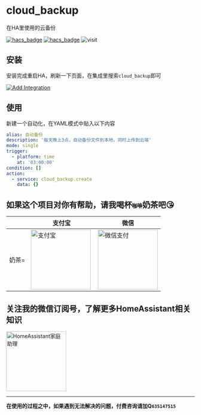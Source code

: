 # cloud_backup
在HA里使用的云备份

[![hacs_badge](https://img.shields.io/badge/Home-Assistant-%23049cdb)](https://www.home-assistant.io/)
[![hacs_badge](https://img.shields.io/badge/HACS-Custom-41BDF5.svg)](https://github.com/hacs/integration)
![visit](https://visitor-badge.laobi.icu/badge?page_id=shaonianzhentan.cloud_backup&left_text=visit)

## 安装

安装完成重启HA，刷新一下页面，在集成里搜索`cloud_backup`即可

[![Add Integration](https://my.home-assistant.io/badges/config_flow_start.svg)](https://my.home-assistant.io/redirect/config_flow_start?domain=cloud_backup)

## 使用

新建一个自动化，在YAML模式中贴入以下内容
```yaml
alias: 自动备份
description: '每天晚上3点，自动备份文件到本地，同时上传到云端'
mode: single
trigger:
  - platform: time
    at: '03:00:00'
condition: []
action:
  - service: cloud_backup.create
    data: {}
```

## 如果这个项目对你有帮助，请我喝杯<del style="font-size: 14px;">咖啡</del>奶茶吧😘
|  |支付宝|微信|
|---|---|---|
奶茶= | <img src="https://ha.jiluxinqing.com/img/alipay.png" align="left" height="160" width="160" alt="支付宝" title="支付宝">  |  <img src="https://ha.jiluxinqing.com/img/wechat.png" height="160" width="160" alt="微信支付" title="微信">

## 关注我的微信订阅号，了解更多HomeAssistant相关知识
<img src="https://ha.jiluxinqing.com/img/wechat-channel.png" height="160" alt="HomeAssistant家庭助理" title="HomeAssistant家庭助理">

---
**在使用的过程之中，如果遇到无法解决的问题，付费咨询请加Q`635147515`**